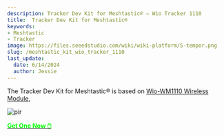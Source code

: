 ```yaml
---
description: Tracker Dev Kit for Meshtastic® – Wio Tracker 1110
title:  Tracker Dev Kit for Meshtastic®
keywords:
- Meshtastic
- Tracker
image: https://files.seeedstudio.com/wiki/wiki-platform/S-tempor.png
slug: /meshtastic_kit_wio_tracker_1110
last_update:
  date: 6/14/2024
  author: Jessie
---
```


The Tracker Dev Kit for Meshtastic® is based on [Wio-WM1110 Wireless Module](https://www.seeedstudio.com/Wio-WM1110-Module-LR1110-and-nRF52840-p-5676.html), 



<p style={{textAlign: 'center'}}><img src="https://files.seeedstudio.com/wiki/SenseCAP/Sidewalk_Kit/mesh-kit.png" alt="pir" width={800} height="auto" /></p>

<div class="get_one_now_container" style={{textAlign: 'center'}}>
    <a class="get_one_now_item" href="https://www.seeedstudio.com/LPWAN-Asset-Tracker-Dev-kit-WM1110-p-5846.html">
            <strong><span><font color={'FFFFFF'} size={"4"}> Get One Now 🖱️</font></span></strong>
    </a>
</div>



